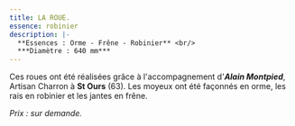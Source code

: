 ```yaml
---
title: LA ROUE.
essence: robinier
description: |-
  **Essences : Orme - Frêne - Robinier** <br/>
  ***Diamètre : 640 mm***
---
```


Ces roues ont été réalisées grâce à l'accompagnement d'***Alain Montpied***, Artisan Charron à **St Ours** (63).
Les moyeux ont été façonnés en orme, les rais en robinier et les jantes en frêne.

*Prix : sur demande.*
